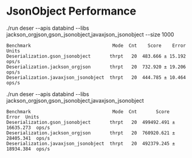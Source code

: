 # JsonObject Performance

./run deser --apis databind --libs jackson_orgjson,gson_jsonobject,javaxjson_jsonobject --size 1000
```
Benchmark                              Mode  Cnt    Score    Error  Units
Deserialization.gson_jsonobject       thrpt   20  483.666 ± 15.192  ops/s
Deserialization.jackson_orgjson       thrpt   20  732.920 ± 19.206  ops/s
Deserialization.javaxjson_jsonobject  thrpt   20  444.785 ± 10.464  ops/s
```

./run deser --apis databind --libs jackson_orgjson,gson_jsonobject,javaxjson_jsonobject
```
Benchmark                              Mode  Cnt       Score       Error  Units
Deserialization.gson_jsonobject       thrpt   20  499492.491 ± 16635.273  ops/s
Deserialization.jackson_orgjson       thrpt   20  760920.621 ± 28405.341  ops/s
Deserialization.javaxjson_jsonobject  thrpt   20  492379.245 ± 18934.384  ops/s
```